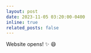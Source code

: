 ```yaml
---
layout: post
date: 2023-11-05 03:20:00-0400
inline: true
related_posts: false
---
```


Website opens! :sparkles: :smile:
